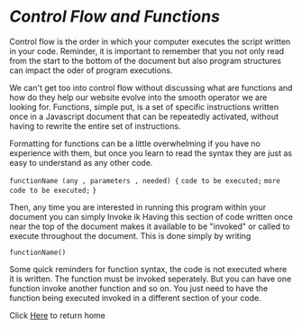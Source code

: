 # ***Control Flow and Functions***

Control flow is the order in which your computer executes the script written in your code. Reminder, it is important to remember that you not only read from the start to the bottom of the document but also program structures can impact the oder of program executions. 

We can't get too into control flow without discussing what are functions and how do they help our website evolve into the smooth operator we are looking for. Functions, simple put, is a set of specific instructions written once in a Javascript document that can be repeatedly activated, without having to rewrite the entire set of instructions.

Formatting for functions can be a little overwhelming if you have no experience with them, but once you learn to read the syntax they are just as easy to understand as any other code.

`functionName (any , parameters , needed) {`
    `code to be executed;`
    `more code to be executed;`
`}`

Then, any time you are interested in running this program within your document you can simply Invoke ik 
 Having this section of code written once near the top of the document makes it available to be "invoked" or called to execute throughout the document. This is done simply by writing

 `functionName()`

Some quick reminders for function syntax, the code is not executed where it is written. The function must be invoked seperately. But you can have one function invoke another function and so on. You just need to have the function being executed invoked in a different section of your code. 


Click [Here](README.md) to return home